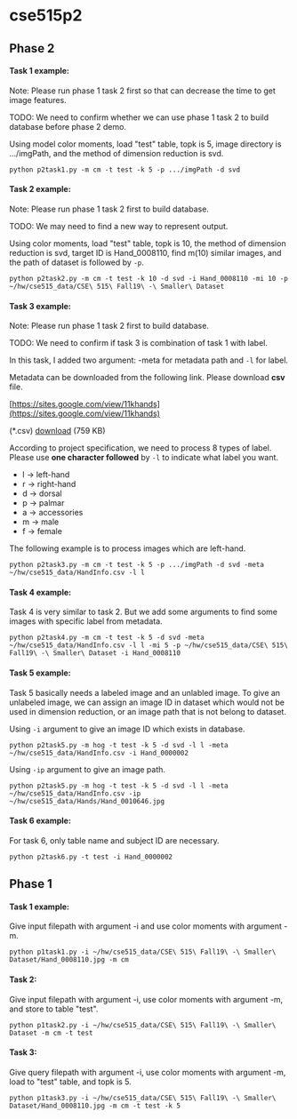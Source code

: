 # cse515p2


## Phase 2

#### Task 1 example:
Note: Please run phase 1 task 2 first so that can decrease the time to get image features.

TODO: We need to confirm whether we can use phase 1 task 2 to build database before phase 2 demo.

Using model color moments, load "test" table, topk is 5, image directory is .../imgPath, and the method of dimension reduction is svd.
```Shell
python p2task1.py -m cm -t test -k 5 -p .../imgPath -d svd
```


#### Task 2 example:
Note: Please run phase 1 task 2 first to build database.

TODO: We may need to find a new way to represent output.

Using color moments, load "test" table, topk is 10, the method of dimension reduction is svd, target ID is Hand\_0008110, find m(10) similar images, and the path of dataset is followed by `-p`.

```Shell
python p2task2.py -m cm -t test -k 10 -d svd -i Hand_0008110 -mi 10 -p ~/hw/cse515_data/CSE\ 515\ Fall19\ -\ Smaller\ Dataset 
```

#### Task 3 example:
Note: Please run phase 1 task 2 first to build database.

TODO: We need to confirm if task 3 is combination of task 1 with label.

In this task, I added two argument: -meta for metadata path and `-l` for label.

Metadata can be downloaded from the following link. Please download **csv** file.

[https://sites.google.com/view/11khands](https://sites.google.com/view/11khands)

(*.csv) [download](https://drive.google.com/open?id=1RC86-rVOR8c93XAfM9b9R45L7C2B0FdA) (759 KB)

According to project specification, we need to process 8 types of label. Please use **one character followed** by `-l` to indicate what label you want.

- l -> left-hand
- r -> right-hand
- d -> dorsal
- p -> palmar
- a -> accessories
- m -> male
- f -> female

The following example is to process images which are left-hand.

```Shell
python p2task3.py -m cm -t test -k 5 -p .../imgPath -d svd -meta ~/hw/cse515_data/HandInfo.csv -l l
```

#### Task 4 example:

Task 4 is very similar to task 2. But we add some arguments to find some images with specific label from metadata.

```Shell
python p2task4.py -m cm -t test -k 5 -d svd -meta ~/hw/cse515_data/HandInfo.csv -l l -mi 5 -p ~/hw/cse515_data/CSE\ 515\ Fall19\ -\ Smaller\ Dataset -i Hand_0008110
```

#### Task 5 example:

Task 5 basically needs a labeled image and an unlabled image. To give an unlabeled image, we can assign an image ID in dataset which would not be used in dimension reduction, or an image path that is not belong to dataset.

Using `-i` argument to give an image ID which exists in database.
```Shell
python p2task5.py -m hog -t test -k 5 -d svd -l l -meta ~/hw/cse515_data/HandInfo.csv -i Hand_0000002
```

Using `-ip` argument to give an image path.
```Shell
python p2task5.py -m hog -t test -k 5 -d svd -l l -meta ~/hw/cse515_data/HandInfo.csv -ip ~/hw/cse515_data/Hands/Hand_0010646.jpg
```

#### Task 6 example:

For task 6, only table name and subject ID are necessary.
```Shell
python p2task6.py -t test -i Hand_0000002
```

## Phase 1

#### Task 1 example:
Give input filepath with argument -i and use color moments with argument -m.
```Shell
python p1task1.py -i ~/hw/cse515_data/CSE\ 515\ Fall19\ -\ Smaller\ Dataset/Hand_0008110.jpg -m cm
```

#### Task 2:
Give input filepath with argument -i, use color moments with argument -m, and store to table "test".
```Shell
python p1task2.py -i ~/hw/cse515_data/CSE\ 515\ Fall19\ -\ Smaller\ Dataset -m cm -t test
```

#### Task 3:
Give query filepath with argument -i, use color moments with argument -m, load to "test" table, and topk is 5.
```Shell
python p1task3.py -i ~/hw/cse515_data/CSE\ 515\ Fall19\ -\ Smaller\ Dataset/Hand_0008110.jpg -m cm -t test -k 5
```

